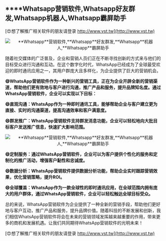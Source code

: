 ## ****Whatsapp**营销软件,**Whatsapp**好友群发,**Whatsapp**机器人,**Whatsapp**霸屏助手**

[😍想了解推广相关软件的朋友请登录 http://www.vst.tw](http://www.vst.tw)

 <center><img src="https://vst.tw/MP4/tuiguang/png/7.png" alt="**Whatsapp**营销软件,**Whatsapp**好友群发,**Whatsapp**机器人,**Whatsapp**霸屏助手"></center>

随着社交媒体的广泛普及，企业和营销人员们正在不断寻找创新的方式来与他们的目标受众进行沟通和互动。在这个数字化时代，WhatsApp已经成为了全球最受欢迎的即时通讯应用之一，其用户群庞大且多样化，为企业提供了巨大的营销机会。

**😄WhatsApp营销软件作为一种新兴的营销工具，正在为企业开辟全新的营销渠道，帮助他们更有效地与客户进行沟通，推广产品和服务，提升品牌知名度。通过WhatsApp营销软件，企业可以实现以下目标：**

**😄直观沟通：WhatsApp作为一种即时通讯工具，能够帮助企业与客户建立更为直接、实时的沟通渠道，提高沟通效率和客户满意度。**

**😄群发推广：WhatsApp营销软件支持群发消息功能，企业可以轻松地向大批目标客户发送推广信息，快速扩大影响范围。**

 <center><img src="https://vst.tw/MP4/tuiguang/png/0.png" alt="**Whatsapp**营销软件,**Whatsapp**好友群发,**Whatsapp**机器人,**Whatsapp**霸屏助手"></center>

**😄定制服务：通过WhatsApp营销软件，企业可以为客户提供个性化的服务和定制化的推广活动，增强客户黏性和忠诚度。**

**😄数据分析：WhatsApp营销软件提供数据分析功能，帮助企业实时跟踪营销效果，优化营销策略，提升ROI。**

**😄全球覆盖：WhatsApp作为一款全球性的即时通讯应用，在全球范围内拥有庞大的用户群体，通过WhatsApp营销软件，企业可以轻松触达全球目标受众。**

总的来说，WhatsApp营销软件为企业提供了一种全新的营销手段，帮助他们更好地与客户互动，推广产品和服务，提升品牌价值。随着科技的不断发展和创新，我们相信WhatsApp营销软件将会在未来的营销领域发挥越来越重要的作用，带来更多的商机和发展机遇。让我们共同期待WhatsApp营销软件的光明未来！

[😍想了解推广相关软件的朋友请登录 http://www.vst.tw](http://www.vst.tw)



